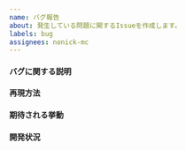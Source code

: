 ```yaml
---
name: バグ報告
about: 発生している問題に関するIssueを作成します。
labels: bug
assignees: nonick-mc
---
```


#### バグに関する説明
<!-- 発生しているバグについて、明確かつ簡潔に説明してください。 -->

#### 再現方法
<!-- 動作を再現するための手順を記入してください。 -->

#### 期待される挙動
<!-- 期待される挙動について、明確かつ簡潔に説明してください。-->

#### 開発状況
<!-- ✅プロダクトのタスクを追加した際は、Issueのラベルにプロダクトのラベルを追加することを忘れずに！ -->
<!-- - [ ] [bot](https://github.com/nonick-js/bot) -->
<!-- - [ ] [dashboard](https://github.com/nonick-js/dashboard) -->
<!-- - [ ] [docs](https://github.com/nonick-js/docs) -->
<!-- - [ ] [database](https://github.com/nonick-js/database) -->
<!-- - [ ] [web](https://github.com/nonick-js/web) -->
